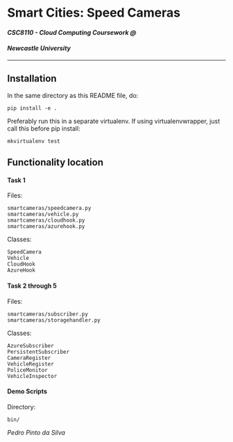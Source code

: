# Smart Cities: Speed Cameras#### *CSC8110 - Cloud Computing Coursework @*#### *Newcastle University*----## InstallationIn the same directory as this README file, do:```pip install -e .```Preferably run this in a separate virtualenv.If using virtualenvwrapper, just call this before pip install:```mkvirtualenv test```## Functionality location#### Task 1Files:```smartcameras/speedcamera.pysmartcameras/vehicle.pysmartcameras/cloudhook.pysmartcameras/azurehook.py```Classes:```SpeedCameraVehicleCloudHookAzureHook```#### Task 2 through 5Files:```smartcameras/subscriber.pysmartcameras/storagehandler.py```Classes:```AzureSubscriberPersistentSubscriberCameraRegisterVehicleRegisterPoliceMonitorVehicleInspector```#### Demo ScriptsDirectory:```bin/```*Pedro Pinto da Silva*